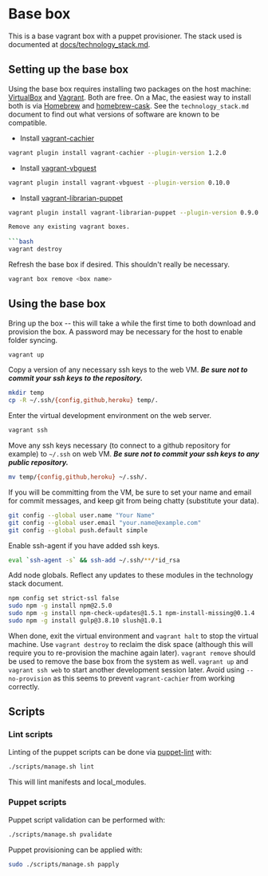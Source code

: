 # Base box

This is a base vagrant box with a puppet provisioner.  The stack used is documented at [docs/technology_stack.md](docs/technology_stack.md).

## Setting up the base box

Using the base box requires installing two packages on the host machine: [VirtualBox](https://www.virtualbox.org/) and [Vagrant](http://www.vagrantup.com/).  Both are free.  On a Mac, the easiest way to install both is via [Homebrew](http://mxcl.github.io/homebrew/) and [homebrew-cask](https://github.com/phinze/homebrew-cask).  See the `technology_stack.md` document to find out what versions of software are known to be compatible.

- Install [vagrant-cachier](https://github.com/fgrehm/vagrant-cachier/)

```bash
vagrant plugin install vagrant-cachier --plugin-version 1.2.0
```

- Install [vagrant-vbguest](https://github.com/dotless-de/vagrant-vbguest)

```bash
vagrant plugin install vagrant-vbguest --plugin-version 0.10.0
```

- Install [vagrant-librarian-puppet](https://github.com/mhahn/vagrant-librarian-puppet)

```bash
vagrant plugin install vagrant-librarian-puppet --plugin-version 0.9.0

Remove any existing vagrant boxes.
  
```bash
vagrant destroy
```

Refresh the base box if desired.  This shouldn't really be necessary.

```bash
vagrant box remove <box name>
```

## Using the base box

Bring up the box -- this will take a while the first time to both download and provision the box.  A password may be necessary for the host to enable folder syncing.

```bash
vagrant up
```

Copy a version of any necessary ssh keys to the web VM.  ***Be sure not to commit your ssh keys to the repository.***

```bash
mkdir temp
cp -R ~/.ssh/{config,github,heroku} temp/.
```

Enter the virtual development environment on the web server.

```bash
vagrant ssh
```

Move any ssh keys necessary (to connect to a github repository for example) to `~/.ssh` on web VM.  ***Be sure not to commit your ssh keys to any public repository.***

```bash
mv temp/{config,github,heroku} ~/.ssh/.
```

If you will be committing from the VM, be sure to set your name and email for commit messages, and keep git from being chatty (substitute your data).

```bash
git config --global user.name "Your Name"
git config --global user.email "your.name@example.com"
git config --global push.default simple
```

Enable ssh-agent if you have added ssh keys.

```bash
eval `ssh-agent -s` && ssh-add ~/.ssh/**/*id_rsa
```

Add node globals.  Reflect any updates to these modules in the technology stack document.

```bash
npm config set strict-ssl false
sudo npm -g install npm@2.5.0
sudo npm -g install npm-check-updates@1.5.1 npm-install-missing@0.1.4
sudo npm -g install gulp@3.8.10 slush@1.0.1
```

When done, exit the virtual environment and `vagrant halt` to stop the virtual machine.  Use `vagrant destroy` to reclaim the disk space (although this will require you to re-provision the machine again later).  `vagrant remove` should be used to remove the base box from the system as well.  `vagrant up` and `vagrant ssh web` to start another development session later.  Avoid using `--no-provision` as this seems to prevent `vagrant-cachier` from working correctly.


## Scripts

### Lint scripts

Linting of the puppet scripts can be done via [puppet-lint](http://puppet-lint.com/) with:

```bash
./scripts/manage.sh lint
```

This will lint manifests and local_modules.

### Puppet scripts

Puppet script validation can be performed with:

```bash
./scripts/manage.sh pvalidate
```

Puppet provisioning can be applied with:

```bash
sudo ./scripts/manage.sh papply
```
